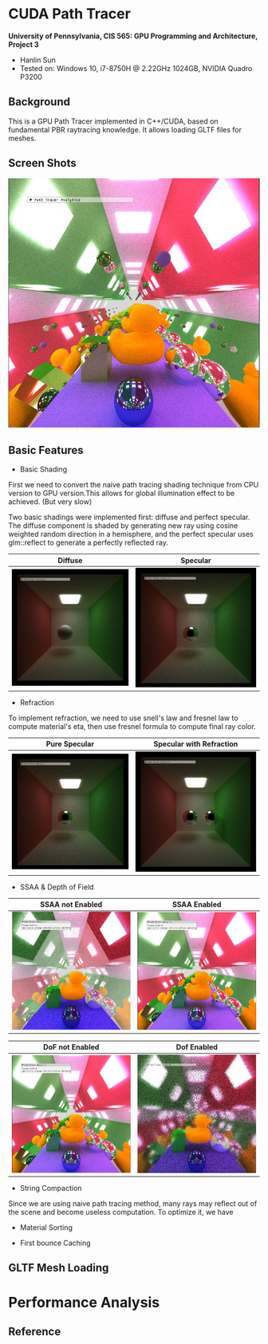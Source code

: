 CUDA Path Tracer
================

**University of Pennsylvania, CIS 565: GPU Programming and Architecture, Project 3**

* Hanlin Sun
* Tested on: Windows 10, i7-8750H @ 2.22GHz 1024GB, NVIDIA Quadro P3200

## Background

This is a GPU Path Tracer implemented in C++/CUDA, based on fundamental PBR raytracing knowledge.
It allows loading GLTF files for meshes.

## Screen Shots

![Render Img](img/Final.JPG)

## Basic Features

* Basic Shading

First we need to convert the naive path tracing shading technique from CPU version to GPU version.This allows for global illumination
effect to be achieved. (But very slow)

Two basic shadings were implemented first: diffuse and perfect specular. The diffuse component is shaded by generating new ray using cosine weighted random direction in a hemisphere, and the perfect specular uses glm::reflect to generate a perfectly reflected ray.

Diffuse | Specular
:--------------------------:|:------------------------:
![Render Img](img/Diffuse.JPG) | ![Render Img](img/specular.JPG)

* Refraction

To implement refraction, we need to use snell's law and fresnel law to compute material's eta, then use fresnel formula to 
compute final ray color.

Pure Specular | Specular with Refraction
:--------------------------:|:-------------------------:
![Render Img](img/specular.JPG) | ![Render Img](img/refraction.JPG)

* SSAA & Depth of Field

SSAA not Enabled | SSAA Enabled
:-------------------------:|:-------------------------:
![Render Img](img/enableSSAA.JPG) | ![Render Img](img/NOSSAA.JPG)

DoF not Enabled | Dof Enabled
:-------------------------:|:-------------------------:
![Render Img](img/NOSSAA.JPG) | ![Render Img](img/DoF.JPG)

* String Compaction

Since we are using naive path tracing method, many rays may reflect out of the scene and become useless computation.
To optimize it, we have 

* Material Sorting

* First bounce Caching

## GLTF Mesh Loading



# Performance Analysis


## Reference
